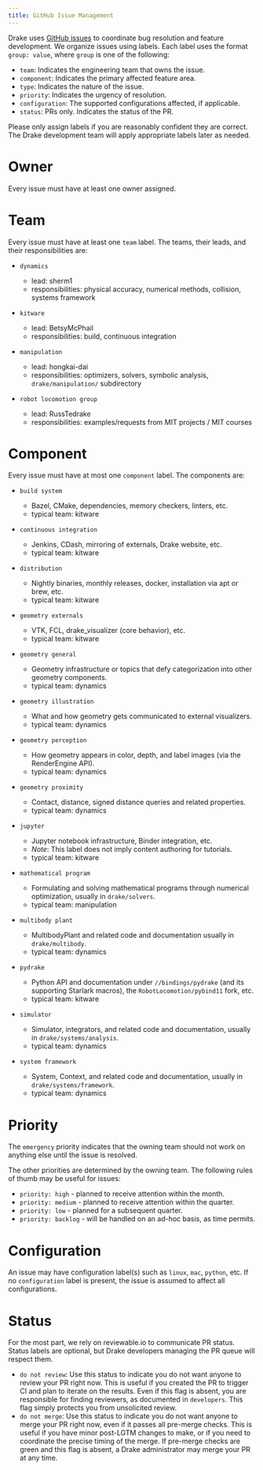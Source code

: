 ```yaml
---
title: GitHub Issue Management
---
```


Drake uses [GitHub issues](https://github.com/RobotLocomotion/drake/issues)
to coordinate bug resolution and feature development. We organize issues using
labels.  Each label uses the format ``group: value``, where ``group`` is one
of the following:

* ``team``: Indicates the engineering team that owns the issue.
* ``component``: Indicates the primary affected feature area.
* ``type``: Indicates the nature of the issue.
* ``priority``: Indicates the urgency of resolution.
* ``configuration``: The supported configurations affected, if applicable.
* ``status``: PRs only.  Indicates the status of the PR.

Please only assign labels if you are reasonably confident they are correct.
The Drake development team will apply appropriate labels later as needed.

# Owner

Every issue must have at least one owner assigned.

# Team

Every issue must have at least one ``team`` label. The teams, their leads, and
their responsibilities are:

* ``dynamics``
  * lead: sherm1
  * responsibilities: physical accuracy, numerical methods, collision,
  systems framework

* ``kitware``
  * lead: BetsyMcPhail
  * responsibilities: build, continuous integration

* ``manipulation``
  * lead: hongkai-dai
  * responsibilities: optimizers, solvers, symbolic analysis,
  ``drake/manipulation/`` subdirectory

* ``robot locomotion group``
  * lead: RussTedrake
  * responsibilities: examples/requests from MIT projects / MIT courses

# Component

Every issue must have at most one ``component`` label. The components are:

* ``build system``
  * Bazel, CMake, dependencies, memory checkers, linters, etc.
  * typical team: kitware

* ``continuous integration``
  * Jenkins, CDash, mirroring of externals, Drake website, etc.
  * typical team: kitware

* ``distribution``
  * Nightly binaries, monthly releases, docker, installation
  via apt or brew, etc.
  * typical team: kitware

* ``geometry externals``
  * VTK, FCL, drake_visualizer (core behavior), etc.
  * typical team: kitware

* ``geometry general``
  * Geometry infrastructure or topics that defy categorization into other geometry
  components.
  * typical team: dynamics

* ``geometry illustration``
  * What and how geometry gets communicated to external visualizers.
  * typical team: dynamics

* ``geometry perception``
  * How geometry appears in color, depth, and label images (via the RenderEngine API).
  * typical team: dynamics

* ``geometry proximity``
  * Contact, distance, signed distance queries and related properties.
  * typical team: dynamics

* ``jupyter``
  * Jupyter notebook infrastructure, Binder integration, etc.
  * *Note*: This label does not imply content authoring for tutorials.
  * typical team: kitware

* ``mathematical program``
  * Formulating and solving mathematical programs through numerical optimization,
  usually in ``drake/solvers``.
  * typical team: manipulation

* ``multibody plant``
  * MultibodyPlant and related code and documentation
  usually in ``drake/multibody``.
  * typical team: dynamics

* ``pydrake``
  * Python API and documentation under ``//bindings/pydrake`` (and
  its supporting Starlark macros), the ``RobotLocomotion/pybind11`` fork, etc.
  * typical team: kitware

* ``simulator``
  * Simulator, integrators, and related code and documentation,
  usually in ``drake/systems/analysis``.
  * typical team: dynamics

* ``system framework``
  * System, Context, and related code and documentation,
  usually in ``drake/systems/framework``.
  * typical team: dynamics

# Priority

The ``emergency`` priority indicates that the owning team should not work
on anything else until the issue is resolved.

The other priorities are determined by the owning team. The following rules of
thumb may be useful for issues:

* ``priority: high`` - planned to receive attention within the month.
* ``priority: medium`` - planned to receive attention within the quarter.
* ``priority: low`` - planned for a subsequent quarter.
* ``priority: backlog`` - will be handled on an ad-hoc basis, as time permits.

# Configuration

An issue may have configuration label(s) such as ``linux``, ``mac``,
``python``, etc.  If no ``configuration`` label is present, the issue is
assumed to affect all configurations.

# Status

For the most part, we rely on reviewable.io to communicate PR status.
Status labels are optional, but Drake developers managing the PR queue
will respect them.

* ``do not review``: Use this status to indicate you do not want anyone to
  review your PR right now. This is useful if you created the PR to trigger
  CI and plan to iterate on the results. Even if this flag is absent, you
  are responsible for finding reviewers, as documented in `developers`.
  This flag simply protects you from unsolicited review.
* ``do not merge``: Use this status to indicate you do not want anyone to
  merge your PR right now, even if it passes all pre-merge checks. This is
  useful if you have minor post-LGTM changes to make, or if you need to
  coordinate the precise timing of the merge. If pre-merge checks are green
  and this flag is absent, a Drake administrator may merge your PR at any
  time.

